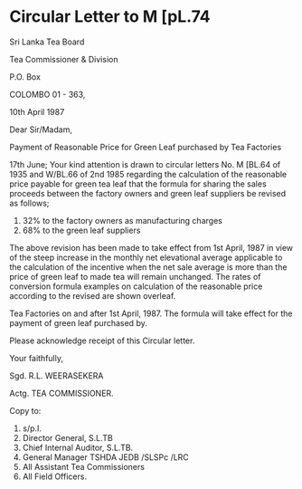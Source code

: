# Circular Letter to M [pL.74

Sri Lanka Tea Board

Tea Commissioner & Division

P.O. Box

COLOMBO 01 - 363,

10th April 1987

Dear Sir/Madam,

Payment of Reasonable Price for Green Leaf purchased by Tea Factories

17th June; Your kind attention is drawn to circular letters No. M [BL.64 of 1935 and W/BL.66 of 2nd 1985 regarding the calculation of the reasonable price payable for green tea leaf that the formula for sharing the sales proceeds between the factory owners and green leaf suppliers be revised as follows;

1. 32% to the factory owners as manufacturing charges
2. 68% to the green leaf suppliers

The above revision has been made to take effect from 1st April, 1987 in view of the steep increase in the monthly net elevational average applicable to the calculation of the incentive when the net sale average is more than the price of green leaf to made tea will remain unchanged. The rates of conversion formula examples on calculation of the reasonable price according to the revised are shown overleaf.

Tea Factories on and after 1st April, 1987. The formula will take effect for the payment of green leaf purchased by.

Please acknowledge receipt of this Circular letter.

Your faithfully,

Sgd. R.L. WEERASEKERA

Actg. TEA COMMISSIONER.

Copy to:

1. s/p.I.
2. Director General, S.L.TB
3. Chief Internal Auditor, S.L.TB.
4. General Manager TSHDA JEDB /SLSPc /LRC
5. All Assistant Tea Commissioners
6. All Field Officers.